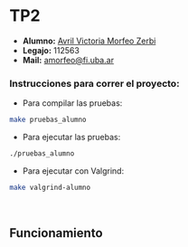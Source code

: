 # TP2

- **Alumno:** [Avril Victoria Morfeo Zerbi](https://github.com/AvrilMZ) 
- **Legajo:** 112563 
- **Mail:** amorfeo@fi.uba.ar


### Instrucciones para correr el proyecto:

- Para compilar las pruebas:
```bash
make pruebas_alumno
```

- Para ejecutar las pruebas:
```bash
./pruebas_alumno
```

- Para ejecutar con Valgrind:
```bash
make valgrind-alumno
```

<br>

## Funcionamiento
